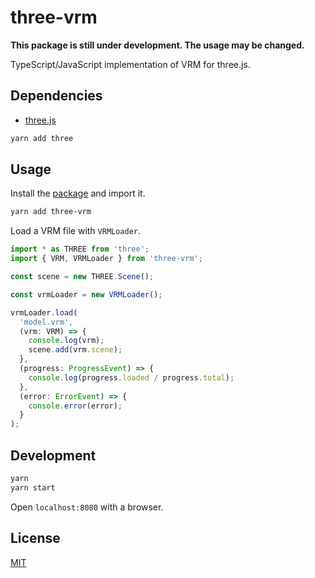 # three-vrm

**This package is still under development. The usage may be changed.**

TypeScript/JavaScript implementation of VRM for three.js.

## Dependencies

- [three.js](https://github.com/mrdoob/three.js/)

```sh
yarn add three
```

## Usage

Install the [package](https://www.npmjs.com/package/three-vrm) and import it.

```sh
yarn add three-vrm
```

Load a VRM file with `VRMLoader`.

```ts
import * as THREE from 'three';
import { VRM, VRMLoader } from 'three-vrm';

const scene = new THREE.Scene();

const vrmLoader = new VRMLoader();

vrmLoader.load(
  'model.vrm',
  (vrm: VRM) => {
    console.log(vrm);
    scene.add(vrm.scene);
  },
  (progress: ProgressEvent) => {
    console.log(progress.loaded / progress.total);
  },
  (error: ErrorEvent) => {
    console.error(error);
  }
);
```

## Development

```sh
yarn
yarn start
```

Open `localhost:8080` with a browser.

## License

[MIT](./LICENSE)
